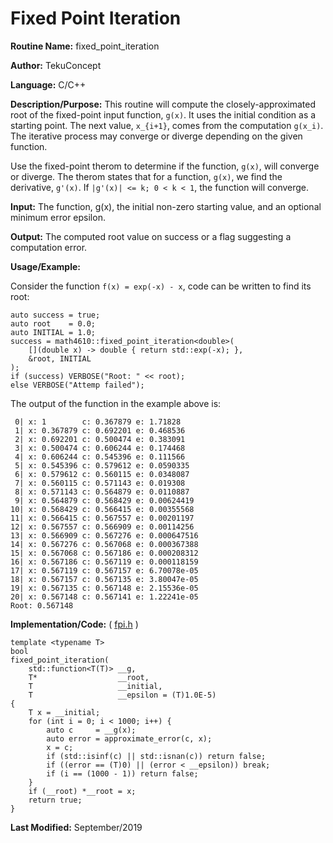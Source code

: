 # Fixed Point Iteration

**Routine Name:** fixed_point_iteration

**Author:** TekuConcept

**Language:** C/C++

**Description/Purpose:** This routine will compute the closely-approximated root of the fixed-point input function, `g(x)`. It uses the initial condition as a starting point. The next value, `x_{i+1}`, comes from the computation `g(x_i)`. The iterative process may converge or diverge depending on the given function.

Use the fixed-point therom to determine if the function, `g(x)`, will converge or diverge. The therom states that for a function, `g(x)`, we find the derivative, `g'(x)`. If `|g'(x)| <= k; 0 < k < 1`, the function will converge.

**Input:** The function, g(x), the initial non-zero starting value, and an optional minimum error epsilon.

**Output:** The computed root value on success or a flag suggesting a computation error.

**Usage/Example:**

Consider the function `f(x) = exp(-x) - x`, code can be written to find its root:

    auto success = true;
    auto root    = 0.0;
    auto INITIAL = 1.0;
    success = math4610::fixed_point_iteration<double>(
        [](double x) -> double { return std::exp(-x); },
        &root, INITIAL
    );
    if (success) VERBOSE("Root: " << root);
    else VERBOSE("Attemp failed");

The output of the function in the example above is:

```
 0| x: 1        c: 0.367879 e: 1.71828
 1| x: 0.367879 c: 0.692201 e: 0.468536
 2| x: 0.692201 c: 0.500474 e: 0.383091
 3| x: 0.500474 c: 0.606244 e: 0.174468
 4| x: 0.606244 c: 0.545396 e: 0.111566
 5| x: 0.545396 c: 0.579612 e: 0.0590335
 6| x: 0.579612 c: 0.560115 e: 0.0348087
 7| x: 0.560115 c: 0.571143 e: 0.019308
 8| x: 0.571143 c: 0.564879 e: 0.0110887
 9| x: 0.564879 c: 0.568429 e: 0.00624419
10| x: 0.568429 c: 0.566415 e: 0.00355568
11| x: 0.566415 c: 0.567557 e: 0.00201197
12| x: 0.567557 c: 0.566909 e: 0.00114256
13| x: 0.566909 c: 0.567276 e: 0.000647516
14| x: 0.567276 c: 0.567068 e: 0.000367388
15| x: 0.567068 c: 0.567186 e: 0.000208312
16| x: 0.567186 c: 0.567119 e: 0.000118159
17| x: 0.567119 c: 0.567157 e: 6.70078e-05
18| x: 0.567157 c: 0.567135 e: 3.80047e-05
19| x: 0.567135 c: 0.567148 e: 2.15536e-05
20| x: 0.567148 c: 0.567141 e: 1.22241e-05
Root: 0.567148
```

**Implementation/Code:** ( [fpi.h](https://github.com/TekuConcept/math4610/blob/master/modules/include/fpi.h) )

    template <typename T>
    bool
    fixed_point_iteration(
        std::function<T(T)> __g,
        T*                  __root,
        T                   __initial,
        T                   __epsilon = (T)1.0E-5)
    {
        T x = __initial;
        for (int i = 0; i < 1000; i++) {
            auto c     = __g(x);
            auto error = approximate_error(c, x);
            x = c;
            if (std::isinf(c) || std::isnan(c)) return false;
            if ((error == (T)0) || (error < __epsilon)) break;
            if (i == (1000 - 1)) return false;
        }
        if (__root) *__root = x;
        return true;
    }

**Last Modified:** September/2019